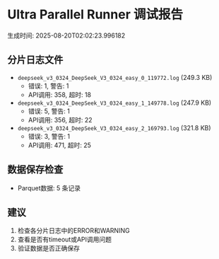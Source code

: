 # Ultra Parallel Runner 调试报告

生成时间: 2025-08-20T02:02:23.996182

## 分片日志文件

- `deepseek_v3_0324_DeepSeek_V3_0324_easy_0_119772.log` (249.3 KB)
  - 错误: 1, 警告: 1
  - API调用: 358, 超时: 18
- `deepseek_v3_0324_DeepSeek_V3_0324_easy_1_149778.log` (247.9 KB)
  - 错误: 5, 警告: 1
  - API调用: 356, 超时: 22
- `deepseek_v3_0324_DeepSeek_V3_0324_easy_2_169793.log` (321.8 KB)
  - 错误: 3, 警告: 1
  - API调用: 471, 超时: 25

## 数据保存检查

- Parquet数据: 5 条记录

## 建议

1. 检查各分片日志中的ERROR和WARNING
2. 查看是否有timeout或API调用问题
3. 验证数据是否正确保存
